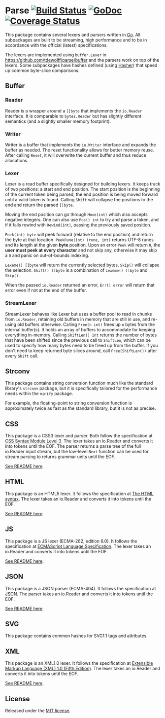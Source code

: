 # Parse [![Build Status](https://travis-ci.org/tdewolff/parse.svg?branch=master)](https://travis-ci.org/tdewolff/parse) [![GoDoc](http://godoc.org/github.com/tdewolff/parse?status.svg)](http://godoc.org/github.com/tdewolff/parse) [![Coverage Status](https://coveralls.io/repos/github/tdewolff/parse/badge.svg?branch=master)](https://coveralls.io/github/tdewolff/parse?branch=master)

This package contains several lexers and parsers written in [Go][1]. All subpackages are built to be streaming, high performance and to be in accordance with the official (latest) specifications.

The lexers are implemented using `buffer.Lexer` in https://github.com/tdewolff/parse/buffer and the parsers work on top of the lexers. Some subpackages have hashes defined (using [Hasher](https://github.com/tdewolff/hasher)) that speed up common byte-slice comparisons.

## Buffer
### Reader
Reader is a wrapper around a `[]byte` that implements the `io.Reader` interface. It is comparable to `bytes.Reader` but has slightly different semantics (and a slightly smaller memory footprint).

### Writer
Writer is a buffer that implements the `io.Writer` interface and expands the buffer as needed. The reset functionality allows for better memory reuse. After calling `Reset`, it will overwrite the current buffer and thus reduce allocations.

### Lexer
Lexer is a read buffer specifically designed for building lexers. It keeps track of two positions: a start and end position. The start position is the beginning of the current token being parsed, the end position is being moved forward until a valid token is found. Calling `Shift` will collapse the positions to the end and return the parsed `[]byte`.

Moving the end position can go through `Move(int)` which also accepts negative integers. One can also use `Pos() int` to try and parse a token, and if it fails rewind with `Rewind(int)`, passing the previously saved position.

`Peek(int) byte` will peek forward (relative to the end position) and return the byte at that location. `PeekRune(int) (rune, int)` returns UTF-8 runes and its length at the given **byte** position. Upon an error `Peek` will return `0`, the **user must peek at every character** and not skip any, otherwise it may skip a `0` and panic on out-of-bounds indexing.

`Lexeme() []byte` will return the currently selected bytes, `Skip()` will collapse the selection. `Shift() []byte` is a combination of `Lexeme() []byte` and `Skip()`.

When the passed `io.Reader` returned an error, `Err() error` will return that error even if not at the end of the buffer.

### StreamLexer
StreamLexer behaves like Lexer but uses a buffer pool to read in chunks from `io.Reader`, retaining old buffers in memory that are still in use, and re-using old buffers otherwise. Calling `Free(n int)` frees up `n` bytes from the internal buffer(s). It holds an array of buffers to accommodate for keeping everything in-memory. Calling `ShiftLen() int` returns the number of bytes that have been shifted since the previous call to `ShiftLen`, which can be used to specify how many bytes need to be freed up from the buffer. If you don't need to keep returned byte slices around, call `Free(ShiftLen())` after every `Shift` call.

## Strconv
This package contains string conversion function much like the standard library's `strconv` package, but it is specifically tailored for the performance needs within the `minify` package.

For example, the floating-point to string conversion function is approximately twice as fast as the standard library, but it is not as precise.

## CSS
This package is a CSS3 lexer and parser. Both follow the specification at [CSS Syntax Module Level 3](http://www.w3.org/TR/css-syntax-3/). The lexer takes an io.Reader and converts it into tokens until the EOF. The parser returns a parse tree of the full io.Reader input stream, but the low-level `Next` function can be used for stream parsing to returns grammar units until the EOF.

[See README here](https://github.com/tdewolff/parse/tree/master/css).

## HTML
This package is an HTML5 lexer. It follows the specification at [The HTML syntax](http://www.w3.org/TR/html5/syntax.html). The lexer takes an io.Reader and converts it into tokens until the EOF.

[See README here](https://github.com/tdewolff/parse/tree/master/html).

## JS
This package is a JS lexer (ECMA-262, edition 6.0). It follows the specification at [ECMAScript Language Specification](http://www.ecma-international.org/ecma-262/6.0/). The lexer takes an io.Reader and converts it into tokens until the EOF.

[See README here](https://github.com/tdewolff/parse/tree/master/js).

## JSON
This package is a JSON parser (ECMA-404). It follows the specification at [JSON](http://json.org/). The parser takes an io.Reader and converts it into tokens until the EOF.

[See README here](https://github.com/tdewolff/parse/tree/master/json).

## SVG
This package contains common hashes for SVG1.1 tags and attributes.

## XML
This package is an XML1.0 lexer. It follows the specification at [Extensible Markup Language (XML) 1.0 (Fifth Edition)](http://www.w3.org/TR/xml/). The lexer takes an io.Reader and converts it into tokens until the EOF.

[See README here](https://github.com/tdewolff/parse/tree/master/xml).

## License
Released under the [MIT license](LICENSE.md).

[1]: http://golang.org/ "Go Language"

